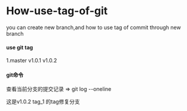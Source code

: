 # How-use-tag-of-git
you can create new branch,and how to use tag of commit through new branch


####  use git tag


1.master         v1.0.1         v1.0.2




#### git命令


查看当前分支的提交记录      =>   git log --oneline

这是v1.0.2 tag_1 的tag修复分支

